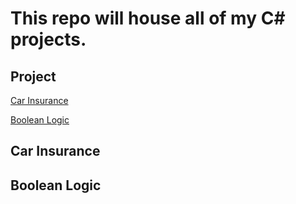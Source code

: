 # This repo will house all of my C# projects.
 
## Project
[Car Insurance](https://github.com/JMC1027/C-Sharp/tree/main/CarInsurance)

[Boolean Logic](https://github.com/JMC1027/C-Sharp/tree/main/Boolean%20Logic)




## Car Insurance 
## Boolean Logic
